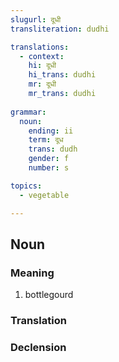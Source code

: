 ```yaml
---
slugurl: दूधी
transliteration: dudhi

translations:
  - context:
    hi: दूधी
    hi_trans: dudhi
    mr: दूधी
    mr_trans: dudhi
    
grammar:
  noun:
    ending: ii
    term: दूध
    trans: dudh
    gender: f
    number: s

topics:
  - vegetable

---
```


## Noun

### Meaning

<word-meanings>

1. bottlegourd

</word-meanings>

### Translation

<translation :translation="translations" ></translation>

### Declension

<noun-decl :grammar="grammar" ></noun-decl>
